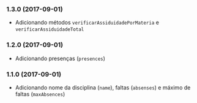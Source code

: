### 1.3.0 (2017-09-01)

- Adicionando métodos `verificarAssiduidadePorMateria` e `verificarAssiduidadeTotal`

### 1.2.0 (2017-09-01)

- Adicionando presenças (`presences`)

### 1.1.0 (2017-09-01)

- Adicionando nome da disciplina (`name`), faltas (`absenses`) e máximo de faltas (`maxAbsences`)
